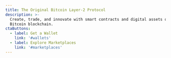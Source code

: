 ```yaml
---
title: The Original Bitcoin Layer-2 Protocol
description: >-
  Create, trade, and innovate with smart contracts and digital assets on the
  Bitcoin blockchain.
ctaButtons:
  - label: Get a Wallet
    link: '#wallets'
  - label: Explore Marketplaces
    link: '#marketplaces'
---
```


